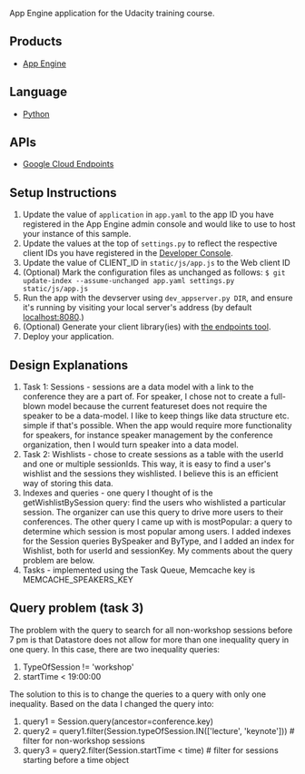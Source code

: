 App Engine application for the Udacity training course.

## Products
- [App Engine][1]

## Language
- [Python][2]

## APIs
- [Google Cloud Endpoints][3]

## Setup Instructions
1. Update the value of `application` in `app.yaml` to the app ID you
   have registered in the App Engine admin console and would like to use to host
   your instance of this sample.
1. Update the values at the top of `settings.py` to
   reflect the respective client IDs you have registered in the
   [Developer Console][4].
1. Update the value of CLIENT_ID in `static/js/app.js` to the Web client ID
1. (Optional) Mark the configuration files as unchanged as follows:
   `$ git update-index --assume-unchanged app.yaml settings.py static/js/app.js`
1. Run the app with the devserver using `dev_appserver.py DIR`, and ensure it's running by visiting your local server's address (by default [localhost:8080][5].)
1. (Optional) Generate your client library(ies) with [the endpoints tool][6].
1. Deploy your application.


[1]: https://developers.google.com/appengine
[2]: http://python.org
[3]: https://developers.google.com/appengine/docs/python/endpoints/
[4]: https://console.developers.google.com/
[5]: https://localhost:8080/
[6]: https://developers.google.com/appengine/docs/python/endpoints/endpoints_tool

## Design Explanations
1. Task 1: Sessions - sessions are a data model with a link to the conference they are a part of. For speaker, I chose not to create a full-blown model because the current featureset does not require the speaker to be a data-model. I like to keep things like data structure etc. simple if that's possible. When the app would require more functionality for speakers, for instance speaker management by the conference organization, then I would turn speaker into a data model.
1. Task 2: Wishlists - chose to create sessions as a table with the userId and one or multiple sessionIds. This way, it is easy to find a user's wishlist and the sessions they wishlisted. I believe this is an efficient way of storing this data.
1. Indexes and queries - one query I thought of is the getWishlistBySession query: find the users who wishlisted a particular session. The organizer can use this query to drive more users to their conferences. The other query I came up with is mostPopular: a query to determine which session is most popular among users. I added indexes for the Session queries BySpeaker and ByType, and I added an index for Wishlist, both for userId and sessionKey. My comments about the query problem are below.
1. Tasks - implemented using the Task Queue, Memcache key is MEMCACHE_SPEAKERS_KEY

## Query problem (task 3)
The problem with the query to search for all non-workshop sessions before 7 pm is that Datastore does not allow for more than one inequality query in one query. In this case, there are two inequality queries:
1. TypeOfSession != 'workshop'
1. startTime < 19:00:00

The solution to this is to change the queries to a query with only one inequality. Based on the data I changed the query into:
1. query1 = Session.query(ancestor=conference.key)
1. query2 = query1.filter(Session.typeOfSession.IN(['lecture', 'keynote'])) # filter for non-workshop sessions
1. query3 = query2.filter(Session.startTime < time) # filter for sessions starting before a time object
